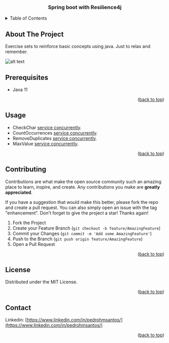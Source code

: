 <a name="readme-top"></a>

<!-- PROJECT LOGO -->
<br />
<div align="center">
  <!-- <a href="https://github.com/othneildrew/Best-README-Template">
    <img src="images/logo.png" alt="Logo" width="80" height="80">
  </a> -->

  <h3 align="center">Spring boot with Resilience4j</h3>

</div>



<!-- TABLE OF CONTENTS -->
<details>
  <summary>Table of Contents</summary>
  <ol>
    <li>
      <a href="#about-the-project">About The Project</a>
      <ul>
        <li><a href="#built-with">Built With</a></li>
      </ul>
    </li>
    <li>
      <a href="#getting-started">Getting Started</a>
      <ul>
        <li><a href="#prerequisites">Prerequisites</a></li>
        <li><a href="#installation">Installation</a></li>
      </ul>
    </li>
    <li><a href="#usage">Usage</a></li>
    <!-- <li><a href="#roadmap">Roadmap</a></li> -->
    <li><a href="#contributing">Contributing</a></li>
    <li><a href="#license">License</a></li>
    <li><a href="#contact">Contact</a></li>
    <li><a href="#acknowledgments">Acknowledgments</a></li>
  </ol>
</details>



<!-- ABOUT THE PROJECT -->
## About The Project

Exercise sets to reinforce basic concepts using java. Just to relax and remember.


![alt text](https://i.pinimg.com/originals/e9/47/95/e947952ed0288c3397f4defb4344882d.jpg)



## Prerequisites

* Java 11



<p align="right">(<a href="#readme-top">back to top</a>)</p>

<!-- USAGE EXAMPLES -->
## Usage


* CheckChar [service concurrently](https://github.com/pedrop3/practices-basic/blob/main/CheckChar.java).
* CountOccurrences [service concurrently](https://github.com/pedrop3/practices-basic/blob/main/CountOccurrences.java).
* RemoveDuplicates [service concurrently](https://github.com/pedrop3/practices-basic/blob/main/RemoveDuplicates.java).
* MaxValue [service concurrently](https://github.com/pedrop3/practices-basic/blob/main/MaxValue.java).


<p align="right">(<a href="#readme-top">back to top</a>)</p>



<!-- ROADMAP
## Roadmap

- [x] Add Changelog
- [x] Add back to top links
- [ ] Add Additional Templates w/ Examples
- [ ] Add "components" document to easily copy & paste sections of the readme
- [ ] Multi-language Support
    - [ ] Chinese
    - [ ] Spanish

See the [open issues](https://github.com/othneildrew/Best-README-Template/issues) for a full list of proposed features (and known issues).

<p align="right">(<a href="#readme-top">back to top</a>)</p> -->



<!-- CONTRIBUTING -->
## Contributing

Contributions are what make the open source community such an amazing place to learn, inspire, and create. Any contributions you make are **greatly appreciated**.

If you have a suggestion that would make this better, please fork the repo and create a pull request. You can also simply open an issue with the tag "enhancement".
Don't forget to give the project a star! Thanks again!

1. Fork the Project
2. Create your Feature Branch (`git checkout -b feature/AmazingFeature`)
3. Commit your Changes (`git commit -m 'Add some AmazingFeature'`)
4. Push to the Branch (`git push origin feature/AmazingFeature`)
5. Open a Pull Request

<p align="right">(<a href="#readme-top">back to top</a>)</p>



<!-- LICENSE -->
## License

Distributed under the MIT License.
<p align="right">(<a href="#readme-top">back to top</a>)</p>


<!-- CONTACT -->
## Contact

Linkedin: [https://www.linkedin.com/in/pedrohmsantos/](https://www.linkedin.com/in/pedrohmsantos/)

<p align="right">(<a href="#readme-top">back to top</a>)</p>



